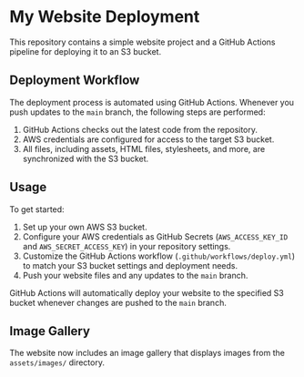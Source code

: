 # My Website Deployment

This repository contains a simple website project and a GitHub Actions pipeline for deploying it to an S3 bucket.

## Deployment Workflow

The deployment process is automated using GitHub Actions. Whenever you push updates to the `main` branch, the following steps are performed:

1. GitHub Actions checks out the latest code from the repository.
2. AWS credentials are configured for access to the target S3 bucket.
3. All files, including assets, HTML files, stylesheets, and more, are synchronized with the S3 bucket.

## Usage

To get started:

1. Set up your own AWS S3 bucket.
2. Configure your AWS credentials as GitHub Secrets (`AWS_ACCESS_KEY_ID` and `AWS_SECRET_ACCESS_KEY`) in your repository settings.
3. Customize the GitHub Actions workflow (`.github/workflows/deploy.yml`) to match your S3 bucket settings and deployment needs.
4. Push your website files and any updates to the `main` branch.

GitHub Actions will automatically deploy your website to the specified S3 bucket whenever changes are pushed to the `main` branch.

## Image Gallery

The website now includes an image gallery that displays images from the `assets/images/` directory.
